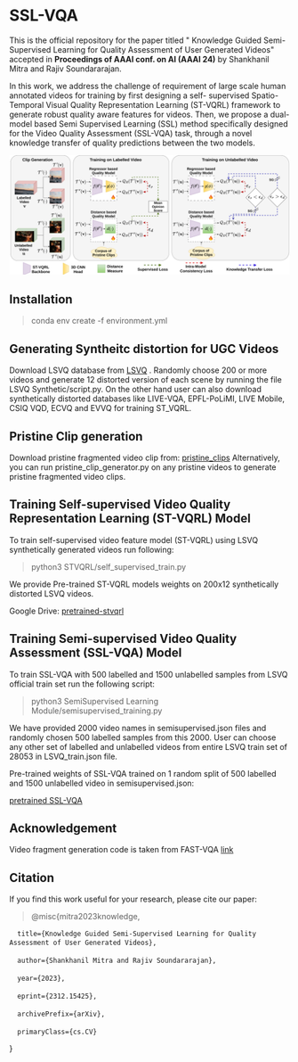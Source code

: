 # SSL-VQA
This is the official repository for the paper titled " Knowledge Guided Semi-Supervised Learning for Quality Assessment of User Generated Videos" accepted in **Proceedings of AAAI conf. on AI (AAAI 24)** by Shankhanil Mitra and Rajiv Soundararajan. 

In this work, we address the challenge of requirement of large scale human annotated videos for training by first designing a self- supervised Spatio-Temporal Visual Quality Representation Learning (ST-VQRL) framework to generate robust quality aware features for videos. Then, we propose a dual-model based Semi Supervised Learning (SSL) method specifically designed for the Video Quality Assessment (SSL-VQA) task, through a novel knowledge transfer of quality predictions between the two models.

![SSL-VQA](https://github.com/Shankhanil006/SSL-VQA/blob/main/sslvqa.png?raw=true)

## Installation 
>conda env create -f environment.yml

## Generating Syntheitc distortion for UGC Videos
Download LSVQ database from [LSVQ](https://github.com/baidut/PatchVQ?raw=true) . Randomly choose 200 or more videos and generate 12 distorted version of each scene by running the file LSVQ Synthetic/script.py. On the other hand user can also download synthetically distorted databases like LIVE-VQA, EPFL-PoLiMI, LIVE Mobile, CSIQ VQD, ECVQ and EVVQ for training ST_VQRL.

## Pristine Clip generation
Download pristine fragmented video clip from:
[pristine_clips](https://drive.google.com/file/d/1pCABOnY2K5STtGW3XXQsFEmJIYZElWtT/view?usp=drive_link)
Alternatively, you can run pristine_clip_generator.py on any pristine videos to generate pristine fragmented video clips.
## Training Self-supervised Video Quality Representation Learning (ST-VQRL) Model
To train self-supervised video feature model (ST-VQRL) using LSVQ synthetically generated videos run following:
>python3 STVQRL/self_supervised_train.py

We provide Pre-trained ST-VQRL models weights on 200x12 synthetically distorted LSVQ videos.

Google Drive: [pretrained-stvqrl](https://drive.google.com/file/d/1uE0QgCZAsjXrvRHP_bdC8xVu5xb4eZUa/view?usp=drive_link)

## Training Semi-supervised Video Quality Assessment (SSL-VQA) Model

To train SSL-VQA with 500 labelled and 1500 unlabelled samples from LSVQ official train set run the following script:

> python3 SemiSupervised Learning Module/semisupervised_training.py

We have provided 2000 video names in semisupervised.json files and randomly chosen 500 labelled samples from this 2000. User can choose any other set of labelled and unlabelled videos from entire LSVQ train set of 28053 in LSVQ_train.json file. 

Pre-trained weights of SSL-VQA trained on 1 random split of 500 labelled and 1500 unlabelled video in semisupervised.json:

[pretrained SSL-VQA](https://drive.google.com/file/d/1EHtMEXPpQZAu2GRxG8jgVKxeGrv9JrII/view?usp=drive_link)

## Acknowledgement 
Video fragment generation code is taken from FAST-VQA [link](https://github.com/VQAssessment/FAST-VQA-and-FasterVQA/tree/dev?tab=readme-ov-file)

## Citation
If you find this work useful for your research, please cite our paper:
>@misc{mitra2023knowledge,
>
      title={Knowledge Guided Semi-Supervised Learning for Quality Assessment of User Generated Videos}, 
      
      author={Shankhanil Mitra and Rajiv Soundararajan},
      
      year={2023},
      
      eprint={2312.15425},
      
      archivePrefix={arXiv},
      
      primaryClass={cs.CV}
      
}
